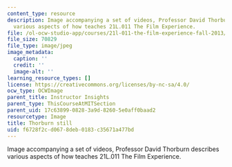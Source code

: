 ```yaml
---
content_type: resource
description: Image accompanying a set of videos, Professor David Thorburn describes
  various aspects of how teaches 21L.011 The Film Experience.
file: /ol-ocw-studio-app/courses/21l-011-the-film-experience-fall-2013/f6728f2cd0678deb0183c35671a477bd_thorburn_still.jpg
file_size: 70829
file_type: image/jpeg
image_metadata:
  caption: ''
  credit: ''
  image-alt: ''
learning_resource_types: []
license: https://creativecommons.org/licenses/by-nc-sa/4.0/
ocw_type: OCWImage
parent_title: Instructor Insights
parent_type: ThisCourseAtMITSection
parent_uid: 17c63899-0828-3a9d-8260-5e0aff0baad2
resourcetype: Image
title: Thorburn still
uid: f6728f2c-d067-8deb-0183-c35671a477bd
---
```

Image accompanying a set of videos, Professor David Thorburn describes various aspects of how teaches 21L.011 The Film Experience.